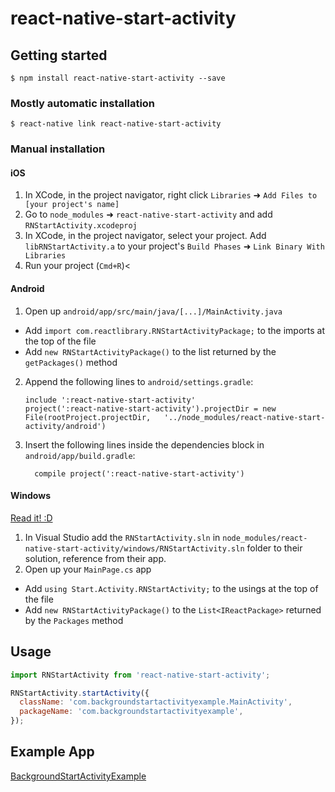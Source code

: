 
# react-native-start-activity

## Getting started

`$ npm install react-native-start-activity --save`

### Mostly automatic installation

`$ react-native link react-native-start-activity`

### Manual installation


#### iOS

1. In XCode, in the project navigator, right click `Libraries` ➜ `Add Files to [your project's name]`
2. Go to `node_modules` ➜ `react-native-start-activity` and add `RNStartActivity.xcodeproj`
3. In XCode, in the project navigator, select your project. Add `libRNStartActivity.a` to your project's `Build Phases` ➜ `Link Binary With Libraries`
4. Run your project (`Cmd+R`)<

#### Android

1. Open up `android/app/src/main/java/[...]/MainActivity.java`
  - Add `import com.reactlibrary.RNStartActivityPackage;` to the imports at the top of the file
  - Add `new RNStartActivityPackage()` to the list returned by the `getPackages()` method
2. Append the following lines to `android/settings.gradle`:
  	```
  	include ':react-native-start-activity'
  	project(':react-native-start-activity').projectDir = new File(rootProject.projectDir, 	'../node_modules/react-native-start-activity/android')
  	```
3. Insert the following lines inside the dependencies block in `android/app/build.gradle`:
  	```
      compile project(':react-native-start-activity')
  	```

#### Windows
[Read it! :D](https://github.com/ReactWindows/react-native)

1. In Visual Studio add the `RNStartActivity.sln` in `node_modules/react-native-start-activity/windows/RNStartActivity.sln` folder to their solution, reference from their app.
2. Open up your `MainPage.cs` app
  - Add `using Start.Activity.RNStartActivity;` to the usings at the top of the file
  - Add `new RNStartActivityPackage()` to the `List<IReactPackage>` returned by the `Packages` method


## Usage
```javascript
import RNStartActivity from 'react-native-start-activity';

RNStartActivity.startActivity({
  className: 'com.backgroundstartactivityexample.MainActivity',
  packageName: 'com.backgroundstartactivityexample',
});
```

## Example App

[BackgroundStartActivityExample](https://github.com/PoshHsu/BackgroundStartActivityExample)
  
